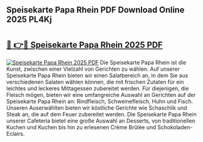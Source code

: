 ## Speisekarte Papa Rhein PDF Download Online 2025 PL4Kj

# <h2><a href="http://gccb9a.nevu.top/?p=Speisekarte+Papa+Rhein">🔗 👉🔴 Speisekarte Papa Rhein 2025 PDF</a></h2>

[![Speisekarte Papa Rhein 2025 PDF](https://i.imgur.com/dBaPXMq.png)](http://gccb9a.nevu.top/?p=Speisekarte+Papa+Rhein)
Die Speisekarte Papa Rhein ist die Kunst, zwischen einer Vielzahl von Gerichten zu wählen. Auf unserer Speisekarte Papa Rhein bieten wir einen Salatbereich an, in dem Sie aus verschiedenen Salaten wählen können, die mit frischen Zutaten für ein leichtes und leckeres Mittagessen zubereitet werden. Für diejenigen, die Fleisch mögen, bieten wir eine umfangreiche Auswahl an Gerichten auf der Speisekarte Papa Rhein an: Rindfleisch, Schweinefleisch, Huhn und Fisch. Unseren Auserwählten bieten wir köstliche Gerichte wie Schaschlik und Steak an, die auf dem Feuer zubereitet werden. Die Speisekarte Papa Rhein unserer Cafeteria bietet eine große Auswahl an Desserts, von traditionellen Kuchen und Kuchen bis hin zu erlesenen Crème Brûlée und Schokoladen-Eclairs.
